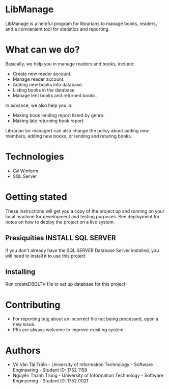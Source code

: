 # LibManage
LibManage is a helpful program for librarians to manage books, readers, and a convienient tool for statistics and reporting.

# What can we do?

Basically, we help you in manage readers and books, include:

* Create new reader account.
* Manage reader account.
* Adding new books into database.
* Listing books in the database.
* Manage lent books and returned books.

In advance, we also help you in:

* Making book lending report listed by genre.
* Making late returning book report.

Librarian (or manager) can also change the policy about adding new members, adding new books, or lending and returing books.

# Technologies

 * C# Winform
 * SQL Server

# Getting stated

These instructions will get you a copy of the project up and running on your local machine for development and testing purposes. See deployment for notes on how to deploy the project on a live system.

## Presiquities INSTALL SQL SERVER
If you don't already have the SQL SERVER Database Server installed, you will need to install it to use this project
## Installing
Run createDBQLTV file to set up database for this project

# Contributing 
 * For reporting bug about an incorrect file not being processed, open a new issue.
 * PRs are always welcome to improve exisiting system.
# Authors
  * Võ Văn Tài Triển - University of Information Technology - Software Engineering - Student ID: 1752 1158
  * Nguyễn Thanh Trung - University of Information Technology - Software Engineering - Student ID: 1752 0021
